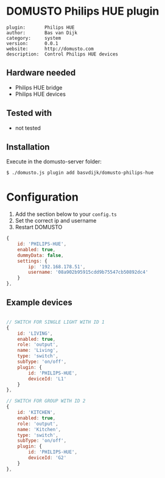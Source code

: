 # DOMUSTO Philips HUE plugin

```
plugin:       Philips HUE
author:       Bas van Dijk
category:     system
version:      0.0.1
website:      http://domusto.com
description:  Control Philips HUE devices
```

## Hardware needed
- Philips HUE bridge
- Philips HUE devices

## Tested with
- not tested

## Installation

Execute in the domusto-server folder:
```sh
$ ./domusto.js plugin add basvdijk/domusto-philips-hue
```

# Configuration

1. Add the section below to your `config.ts`
2. Set the correct ip and username
3. Restart DOMUSTO

```js
{
    id: 'PHILIPS-HUE',
    enabled: true,
    dummyData: false,
    settings: {
        ip: '192.168.178.51',
        username: '08a902b95915cdd9b75547cb50892dc4'
    }
},
```

## Example devices
```js

// SWITCH FOR SINGLE LIGHT WITH ID 1
{
    id: 'LIVING',
    enabled: true,
    role: 'output',
    name: 'Living',
    type: 'switch',
    subType: 'on/off',
    plugin: {
        id: 'PHILIPS-HUE',
        deviceId: 'L1'
    }
},

// SWITCH FOR GROUP WITH ID 2
{
    id: 'KITCHEN',
    enabled: true,
    role: 'output',
    name: 'Kitchen',
    type: 'switch',
    subType: 'on/off',
    plugin: {
        id: 'PHILIPS-HUE',
        deviceId: 'G2'
    }
},